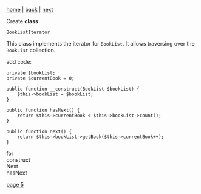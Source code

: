 [home](./page01.md) | [back](./page03.md) | [next](./page05.md)

Create **class**
```
BookListIterator
```
This class implements the iterator for `BookList`. It allows traversing over the `BookList` collection.

add code:
```
private $bookList;
private $currentBook = 0;

public function __construct(BookList $bookList) {
    $this->bookList = $bookList;
}

public function hasNext() {
    return $this->currentBook < $this->bookList->count();
}

public function next() {
    return $this->bookList->getBook($this->currentBook++);
}
```
for<br/>
construct<br/>
Next<br/>
hasNext

[page 5](./page05.md)


